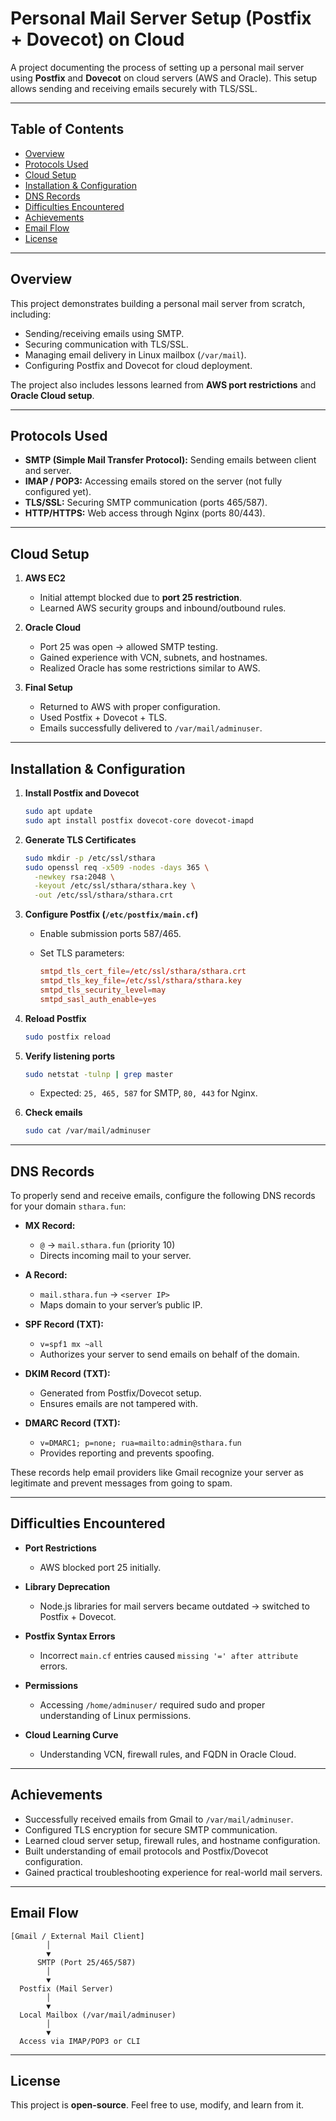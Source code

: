 # Personal Mail Server Setup (Postfix + Dovecot) on Cloud

A project documenting the process of setting up a personal mail server using **Postfix** and **Dovecot** on cloud servers (AWS and Oracle). This setup allows sending and receiving emails securely with TLS/SSL.

---

## Table of Contents

* [Overview](#overview)
* [Protocols Used](#protocols-used)
* [Cloud Setup](#cloud-setup)
* [Installation & Configuration](#installation--configuration)
* [DNS Records](#dns-records)
* [Difficulties Encountered](#difficulties-encountered)
* [Achievements](#achievements)
* [Email Flow](#email-flow)
* [License](#license)

---

## Overview

This project demonstrates building a personal mail server from scratch, including:

* Sending/receiving emails using SMTP.
* Securing communication with TLS/SSL.
* Managing email delivery in Linux mailbox (`/var/mail`).
* Configuring Postfix and Dovecot for cloud deployment.

The project also includes lessons learned from **AWS port restrictions** and **Oracle Cloud setup**.

---

## Protocols Used

* **SMTP (Simple Mail Transfer Protocol):** Sending emails between client and server.
* **IMAP / POP3:** Accessing emails stored on the server (not fully configured yet).
* **TLS/SSL:** Securing SMTP communication (ports 465/587).
* **HTTP/HTTPS:** Web access through Nginx (ports 80/443).

---

## Cloud Setup

1. **AWS EC2**

   * Initial attempt blocked due to **port 25 restriction**.
   * Learned AWS security groups and inbound/outbound rules.

2. **Oracle Cloud**

   * Port 25 was open → allowed SMTP testing.
   * Gained experience with VCN, subnets, and hostnames.
   * Realized Oracle has some restrictions similar to AWS.

3. **Final Setup**

   * Returned to AWS with proper configuration.
   * Used Postfix + Dovecot + TLS.
   * Emails successfully delivered to `/var/mail/adminuser`.

---

## Installation & Configuration

1. **Install Postfix and Dovecot**

   ```bash
   sudo apt update
   sudo apt install postfix dovecot-core dovecot-imapd
   ```

2. **Generate TLS Certificates**

   ```bash
   sudo mkdir -p /etc/ssl/sthara
   sudo openssl req -x509 -nodes -days 365 \
     -newkey rsa:2048 \
     -keyout /etc/ssl/sthara/sthara.key \
     -out /etc/ssl/sthara/sthara.crt
   ```

3. **Configure Postfix (`/etc/postfix/main.cf`)**

   * Enable submission ports 587/465.
   * Set TLS parameters:

     ```conf
     smtpd_tls_cert_file=/etc/ssl/sthara/sthara.crt
     smtpd_tls_key_file=/etc/ssl/sthara/sthara.key
     smtpd_tls_security_level=may
     smtpd_sasl_auth_enable=yes
     ```

4. **Reload Postfix**

   ```bash
   sudo postfix reload
   ```

5. **Verify listening ports**

   ```bash
   sudo netstat -tulnp | grep master
   ```

   * Expected: `25, 465, 587` for SMTP, `80, 443` for Nginx.

6. **Check emails**

   ```bash
   sudo cat /var/mail/adminuser
   ```

---

## DNS Records

To properly send and receive emails, configure the following DNS records for your domain `sthara.fun`:

* **MX Record:**

  * `@` → `mail.sthara.fun` (priority 10)
  * Directs incoming mail to your server.

* **A Record:**

  * `mail.sthara.fun` → `<server IP>`
  * Maps domain to your server’s public IP.

* **SPF Record (TXT):**

  * `v=spf1 mx ~all`
  * Authorizes your server to send emails on behalf of the domain.

* **DKIM Record (TXT):**

  * Generated from Postfix/Dovecot setup.
  * Ensures emails are not tampered with.

* **DMARC Record (TXT):**

  * `v=DMARC1; p=none; rua=mailto:admin@sthara.fun`
  * Provides reporting and prevents spoofing.

These records help email providers like Gmail recognize your server as legitimate and prevent messages from going to spam.

---

## Difficulties Encountered

* **Port Restrictions**

  * AWS blocked port 25 initially.
* **Library Deprecation**

  * Node.js libraries for mail servers became outdated → switched to Postfix + Dovecot.
* **Postfix Syntax Errors**

  * Incorrect `main.cf` entries caused `missing '=' after attribute` errors.
* **Permissions**

  * Accessing `/home/adminuser/` required sudo and proper understanding of Linux permissions.
* **Cloud Learning Curve**

  * Understanding VCN, firewall rules, and FQDN in Oracle Cloud.

---

## Achievements

* Successfully received emails from Gmail to `/var/mail/adminuser`.
* Configured TLS encryption for secure SMTP communication.
* Learned cloud server setup, firewall rules, and hostname configuration.
* Built understanding of email protocols and Postfix/Dovecot configuration.
* Gained practical troubleshooting experience for real-world mail servers.

---

## Email Flow

```
[Gmail / External Mail Client]
        │
        ▼
      SMTP (Port 25/465/587)
        │
        ▼
  Postfix (Mail Server)
        │
        ▼
  Local Mailbox (/var/mail/adminuser)
        │
        ▼
  Access via IMAP/POP3 or CLI
```

---

## License

This project is **open-source**. Feel free to use, modify, and learn from it.
